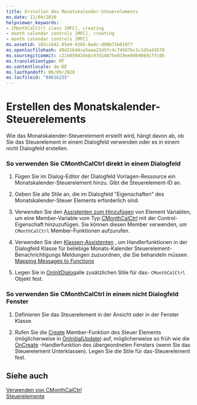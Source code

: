```yaml
---
title: Erstellen des Monatskalender-Steuerelements
ms.date: 11/04/2016
helpviewer_keywords:
- CMonthCalCtrl class [MFC], creating
- month calendar controls [MFC], creating
- month calendar controls [MFC]
ms.assetid: 185cc642-85e9-4365-8a4c-d90b75b010f7
ms.openlocfilehash: 49d21bd4ce5aae23d5fc4c74567bc1c1d5a43570
ms.sourcegitcommit: c21b05042debc97d14875e019ee9d698691ffc0b
ms.translationtype: MT
ms.contentlocale: de-DE
ms.lasthandoff: 06/09/2020
ms.locfileid: "84616235"
---
```

# <a name="creating-the-month-calendar-control"></a>Erstellen des Monatskalender-Steuerelements

Wie das Monatskalender-Steuerelement erstellt wird, hängt davon ab, ob Sie das Steuerelement in einem Dialogfeld verwenden oder es in einem nicht Dialogfeld erstellen.

### <a name="to-use-cmonthcalctrl-directly-in-a-dialog-box"></a>So verwenden Sie CMonthCalCtrl direkt in einem Dialogfeld

1. Fügen Sie im Dialog-Editor der Dialogfeld Vorlagen-Ressource ein Monatskalender-Steuerelement hinzu. Gibt die Steuerelement-ID an.

1. Geben Sie alle Stile an, die im Dialogfeld "Eigenschaften" des Monatskalender-Steuer Elements erforderlich sind.

1. Verwenden Sie den [Assistenten zum Hinzufügen](../ide/adding-a-member-variable-visual-cpp.md) von Element Variablen, um eine Member-Variable vom Typ [CMonthCalCtrl](reference/cmonthcalctrl-class.md) mit der Control-Eigenschaft hinzuzufügen. Sie können diesen Member verwenden, um `CMonthCalCtrl` Member-Funktionen aufzurufen.

1. Verwenden Sie den [Klassen-Assistenten](reference/mfc-class-wizard.md) , um Handlerfunktionen in der Dialogfeld Klasse für beliebige Monats-Kalender Steuerelement-Benachrichtigungs Meldungen zuzuordnen, die Sie behandeln müssen. [Mapping Messages to Functions](reference/mapping-messages-to-functions.md)

1. Legen Sie in [OnInitDialog](reference/cdialog-class.md#oninitdialog)alle zusätzlichen Stile für das- `CMonthCalCtrl` Objekt fest.

### <a name="to-use-cmonthcalctrl-in-a-nondialog-window"></a>So verwenden Sie CMonthCalCtrl in einem nicht Dialogfeld Fenster

1. Definieren Sie das Steuerelement in der Ansicht oder in der Fenster Klasse.

1. Rufen Sie die [Create](reference/cmonthcalctrl-class.md#create) Member-Funktion des Steuer Elements (möglicherweise in [OnInitialUpdate](reference/cview-class.md#oninitialupdate)) auf, möglicherweise so früh wie die [OnCreate](reference/cwnd-class.md#oncreate) -Handlerfunktion des übergeordneten Fensters (wenn Sie das Steuerelement Unterklassen). Legen Sie die Stile für das-Steuerelement fest.

## <a name="see-also"></a>Siehe auch

[Verwenden von CMonthCalCtrl](using-cmonthcalctrl.md)<br/>
[Steuerelemente](controls-mfc.md)
